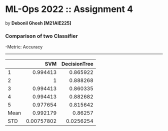 
# ML-Ops 2022 :: Assignment 4

 by **Debonil Ghosh [M21AIE225]**

### Comparison of two Classifier ###

-Metric: Accuracy
____________________________

|      |        SVM |   DecisionTree |
|:-----|-----------:|---------------:|
| 1    | 0.994413   |      0.865922  |
| 2    | 1          |      0.888268  |
| 3    | 0.994413   |      0.860335  |
| 4    | 0.994413   |      0.882682  |
| 5    | 0.977654   |      0.815642  |
| Mean | 0.992179   |      0.86257   |
| STD  | 0.00757802 |      0.0256254 |
